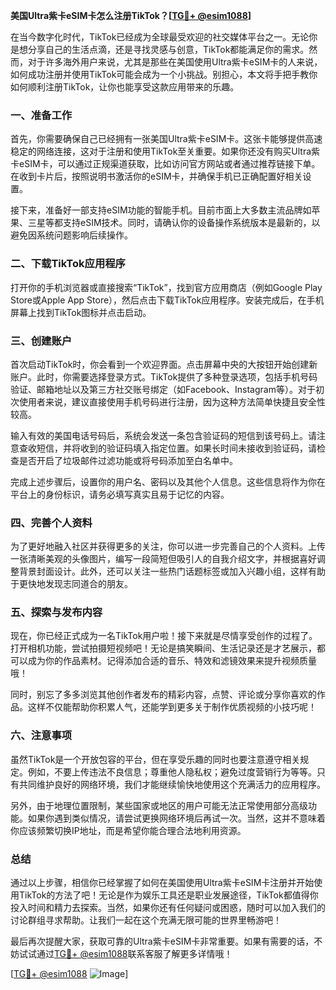 **美国Ultra紫卡eSIM卡怎么注册TikTok？[[TG💪+ @esim1088](https://t.me/s/esim1088)]**

在当今数字化时代，TikTok已经成为全球最受欢迎的社交媒体平台之一。无论你是想分享自己的生活点滴，还是寻找灵感与创意，TikTok都能满足你的需求。然而，对于许多海外用户来说，尤其是那些在美国使用Ultra紫卡eSIM卡的人来说，如何成功注册并使用TikTok可能会成为一个小挑战。别担心，本文将手把手教你如何顺利注册TikTok，让你也能享受这款应用带来的乐趣。

### 一、准备工作

首先，你需要确保自己已经拥有一张美国Ultra紫卡eSIM卡。这张卡能够提供高速稳定的网络连接，这对于注册和使用TikTok至关重要。如果你还没有购买Ultra紫卡eSIM卡，可以通过正规渠道获取，比如访问官方网站或者通过推荐链接下单。在收到卡片后，按照说明书激活你的eSIM卡，并确保手机已正确配置好相关设置。

接下来，准备好一部支持eSIM功能的智能手机。目前市面上大多数主流品牌如苹果、三星等都支持eSIM技术。同时，请确认你的设备操作系统版本是最新的，以避免因系统问题影响后续操作。

### 二、下载TikTok应用程序

打开你的手机浏览器或直接搜索“TikTok”，找到官方应用商店（例如Google Play Store或Apple App Store），然后点击下载TikTok应用程序。安装完成后，在手机屏幕上找到TikTok图标并点击启动。

### 三、创建账户

首次启动TikTok时，你会看到一个欢迎界面。点击屏幕中央的大按钮开始创建新账户。此时，你需要选择登录方式。TikTok提供了多种登录选项，包括手机号码验证、邮箱地址以及第三方社交账号绑定（如Facebook、Instagram等）。对于初次使用者来说，建议直接使用手机号码进行注册，因为这种方法简单快捷且安全性较高。

输入有效的美国电话号码后，系统会发送一条包含验证码的短信到该号码上。请注意查收短信，并将收到的验证码填入指定位置。如果长时间未接收到验证码，请检查是否开启了垃圾邮件过滤功能或将号码添加至白名单中。

完成上述步骤后，设置你的用户名、密码以及其他个人信息。这些信息将作为你在平台上的身份标识，请务必填写真实且易于记忆的内容。

### 四、完善个人资料

为了更好地融入社区并获得更多的关注，你可以进一步完善自己的个人资料。上传一张清晰美观的头像图片，编写一段简短但吸引人的自我介绍文字，并根据喜好调整背景封面设计。此外，还可以关注一些热门话题标签或加入兴趣小组，这样有助于更快地发现志同道合的朋友。

### 五、探索与发布内容

现在，你已经正式成为一名TikTok用户啦！接下来就是尽情享受创作的过程了。打开相机功能，尝试拍摄短视频吧！无论是搞笑瞬间、生活记录还是才艺展示，都可以成为你的作品素材。记得添加合适的音乐、特效和滤镜效果来提升视频质量哦！

同时，别忘了多多浏览其他创作者发布的精彩内容，点赞、评论或分享你喜欢的作品。这样不仅能帮助你积累人气，还能学到更多关于制作优质视频的小技巧呢！

### 六、注意事项

虽然TikTok是一个开放包容的平台，但在享受乐趣的同时也要注意遵守相关规定。例如，不要上传违法不良信息；尊重他人隐私权；避免过度营销行为等等。只有共同维护良好的网络环境，我们才能继续愉快地使用这个充满活力的应用程序。

另外，由于地理位置限制，某些国家或地区的用户可能无法正常使用部分高级功能。如果你遇到类似情况，请尝试更换网络环境后再试一次。当然，这并不意味着你应该频繁切换IP地址，而是希望你能合理合法地利用资源。

### 总结

通过以上步骤，相信你已经掌握了如何在美国使用Ultra紫卡eSIM卡注册并开始使用TikTok的方法了吧！无论是作为娱乐工具还是职业发展途径，TikTok都值得你投入时间和精力去探索。当然，如果你还有任何疑问或困惑，随时可以加入我们的讨论群组寻求帮助。让我们一起在这个充满无限可能的世界里畅游吧！

最后再次提醒大家，获取可靠的Ultra紫卡eSIM卡非常重要。如果有需要的话，不妨试试通过[TG💪+ @esim1088](https://t.me/s/esim1088)联系客服了解更多详情哦！

[[TG💪+ @esim1088](https://t.me/s/esim1088) ![Image](https://i.postimg.cc/4NQfJmqS/Snipaste-2025-05-13-00-14-12.png)]